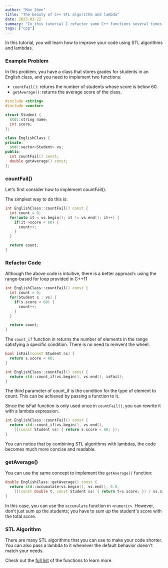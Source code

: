 ```yaml
---
author: "Max Shen"
title: "The beauty of C++ STL algorithm and lambda"
date: 2023-03-22
summary: "In this tutorial I refactor some C++ functions several times with STL algorithm and lambda to make them more concise and readable."
tags: ["cpp"]
---
```


In this tutorial, you will learn how to improve your code using STL algorithms and lambdas.

### Example Problem

In this problem, you have a class that stores grades for students in an English class, and you need to implement two functions:

- `countFail()`: returns the number of students whose score is below 60.
- `getAverage()`: returns the average score of the class.

```cpp
#include <string>
#include <vector>

struct Student {
  std::string name;
  int score;
};

class EnglishClass {
private:
  std::vector<Student> vs;
public:
  int countFail() const;
  double getAverage() const;
};
```

### countFail()

Let's first consider how to implement countFail().

The simplest way to do this is:
```cpp
int EnglishClass::countFail() const {
  int count = 0;
  for(auto it = vs.begin(); it != vs.end(); it++) {
    if(it->score < 60) {
      count++;
    }
  }

  return count;
}
```

### Refactor Code

Although the above code is intuitive, there is a better approach: using the range-based for loop provided in C++11

```cpp
int EnglishClass::countFail() const {
  int count = 0;
  for(Student s : vs) {
    if(s.score < 60) {
      count++;
    }
  }

  return count;
}
```

The `count_if` function in <algorithm> returns the number of elements in the range satisfying a specific condition. There is no need to reinvent the wheel.

```cpp
bool isFail(const Student &s) {
  return s.score < 60;
}

int EnglishClass::countFail() const {
  return std::count_if(vs.begin(), vs.end(), isFail);
}
```

The third parameter of count_if is the condition for the type of element to count. This can be achieved by passing a function to it.

Since the isFail function is only used once in `countFail()`, you can rewrite it with a lambda expression.

```cpp
int EnglishClass::countFail() const {
  return std::count_if(vs.begin(), vs.end(),
    [](const Student &s) { return s.score < 60; });
}
```

You can notice that by combining STL algorithms with lambdas, the code becomes much more concise and readable.

### getAverage()

You can use the same concept to implement the `getAverage()` function:

```cpp
double EnglishClass::getAverage() const {
  return std::accumulate(vs.begin(), vs.end(), 0.0,
    [](const double t, const Student &s) { return t+s.score; }) / vs.size();
}
```

In this case, you can use the `accumulate` function in `<numeric>`. However, don't just sum up the students; you have to sum up the student's score with the total score.

### STL Algorithm

There are many STL algorithms that you can use to make your code shorter. You can also pass a lambda to it whenever the default behavior doesn't match your needs.

Check out the [full list](https://cplusplus.com/reference/algorithm/) of the functions to learn more.
